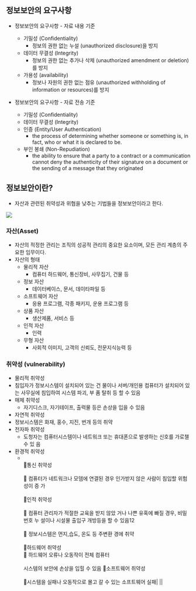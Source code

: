 ## 정보보안의 요구사항

* 정보보안의 요구사항 - 자료 내용 기준
	* 기밀성 (Confidentiality)  
		* 정보의 권한 없는 누설 (unauthorized disclosure)을 방지
	* 데이터 무결성 (Integrity)  
		* 정보의 권한 없는 추가나 삭제 (unauthorized amendment or deletion)를 방지  
	* 가용성 (availability)
		* 정보나 자원의 권한 없는 점유 (unauthorized withholding of information or resources)를 방지

* 정보보안의 요구사항 - 자료 전송 기준
	* 기밀성 (Confidentiality)
	* 데이터 무결성 (Integrity)
	* 인증 (Entity/User Authentication)  
		* the process of determining whether someone or something is, in fact, who or what it is declared to be.  
	* 부인 봉쇄 (Non-Repudiation)
		* the ability to ensure that a party to a contract or a communication cannot deny the authenticity of their signature on a document or the sending of a message that they originated

## 정보보안이란?

* 자산과 관련된 취약성과 위협을 낮추는 기법들을 정보보안이라고 한다.

![](https://i.imgur.com/OXzcVcO.png)

### 자산(Asset)
* 자산의 적정한 관리는 조직의 성공적 관리의 중요한 요소이며, 모든 관리 계층의 주요한 임무이다.
* 자산의 형태
	* 물리적 자산  
		* 컴퓨터 하드웨어, 통신장비, 사무집기, 건물 등
	* 정보 자산  
		* 데이터베이스, 문서, 데이타파일 등
	* 소프트웨어 자산  
		* 응용 프로그램, 각종 패키지, 운용 프로그램 등
	* 상품 자산  
		* 생산제품, 서비스 등
	* 인적 자산 
		* 인력
	* 무형 자산 
		* 사회적 이미지, 고객의 신뢰도, 전문지식능력 등


### 취약성 (vulnerability)
* 물리적 취약성
* 침입자가 정보시스템이 설치되어 있는 건 물이나 서버/개인용 컴퓨터가 설치되어 있는 사무실에 침입하여 시스템 파괴, 부 품 탈취 등 할 수 있음
* 매체 취약성 
	* 자기디스크, 자기테이프, 출력물 등은 손상을 입을 수 있음 
* 자연적 취약성
* 정보시스템은 화재, 홍수, 지진, 번개 등의 취약
* 전자파 취약성
	* 도청자는 컴퓨터시스템이나 네트워크 또는 휴대폰으로 발생하는 신호를 가로챌 수 있 음
* 환경적 취약성
	* <br>통신 취약성<br><br> 컴퓨터가 네트워크나 모뎀에 연결된 경우 인가받지 않은 사람이 침입할 위험성이 증 가<br><br>인적 취약성<br><br> 컴퓨터 관리자가 적절한 교육을 받지 않았 거나 나쁜 유혹에 빠질 경우, 비밀번호 누 설이나 시설물 출입구 개방등을 할 수 있음12<br><br> 정보시스템은 먼지,습도, 온도 등 주변환 경에 취약<br><br>하드웨어 취약성  <br> 하드웨어 오류나 오동작이 전체 컴퓨터<br><br>시스템의 보안에 손상을 입힐 수 있음 소프트웨어 취약성<br><br>시스템을 실패나 오동작으로 몰고 갈 수 있는 소프트웨어 실패|
||